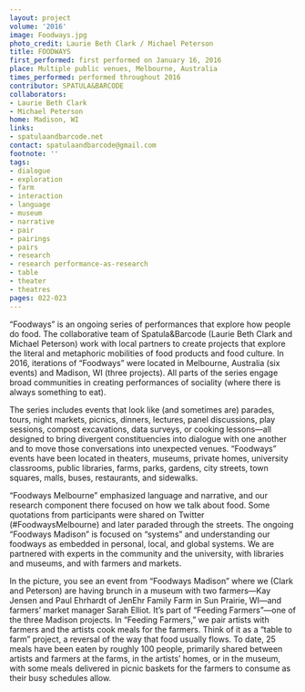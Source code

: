 ```yaml
---
layout: project
volume: '2016'
image: Foodways.jpg
photo_credit: Laurie Beth Clark / Michael Peterson
title: FOODWAYS
first_performed: first performed on January 16, 2016
place: Multiple public venues, Melbourne, Australia
times_performed: performed throughout 2016
contributor: SPATULA&BARCODE
collaborators:
- Laurie Beth Clark
- Michael Peterson
home: Madison, WI
links:
- spatulaandbarcode.net
contact: spatulaandbarcode@gmail.com
footnote: ''
tags:
- dialogue
- exploration
- farm
- interaction
- language
- museum
- narrative
- pair
- pairings
- pairs
- research
- research performance-as-research
- table
- theater
- theatres
pages: 022-023
---
```


“Foodways” is an ongoing series of performances that explore how people do food. The collaborative team of Spatula&Barcode (Laurie Beth Clark and Michael Peterson) work with local partners to create projects that explore the literal and metaphoric mobilities of food products and food culture. In 2016, iterations of “Foodways” were located in Melbourne, Australia (six events) and Madison, WI (three projects). All parts of the series engage broad communities in creating performances of sociality (where there is always something to eat).

The series includes events that look like (and sometimes are) parades, tours, night markets, picnics, dinners, lectures, panel discussions, play sessions, compost excavations, data surveys, or cooking lessons—all designed to bring divergent constituencies into dialogue with one another and to move those conversations into unexpected venues. “Foodways” events have been located in theaters, museums, private homes, university classrooms, public libraries, farms, parks, gardens, city streets, town squares, malls, buses, restaurants, and sidewalks.

“Foodways Melbourne” emphasized language and narrative, and our research component there focused on how we talk about food. Some quotations from participants were shared on Twitter (#FoodwaysMelbourne) and later paraded through the streets. The ongoing “Foodways Madison” is focused on “systems” and understanding our foodways as embedded in personal, local, and global systems. We are partnered with experts in the community and the university, with libraries and museums, and with farmers and markets.

In the picture, you see an event from “Foodways Madison” where we (Clark and Peterson) are having brunch in a museum with two farmers—Kay Jensen and Paul Ehrhardt of JenEhr Family Farm in Sun Prairie, WI—and farmers’ market manager Sarah Elliot. It’s part of “Feeding Farmers”—one of the three Madison projects. In “Feeding Farmers,” we pair artists with farmers and the artists cook meals for the farmers. Think of it as a “table to farm” project, a reversal of the way that food usually flows. To date, 25 meals have been eaten by roughly 100 people, primarily shared between artists and farmers at the farms, in the artists’ homes, or in the museum, with some meals delivered in picnic baskets for the farmers to consume as their busy schedules allow.
